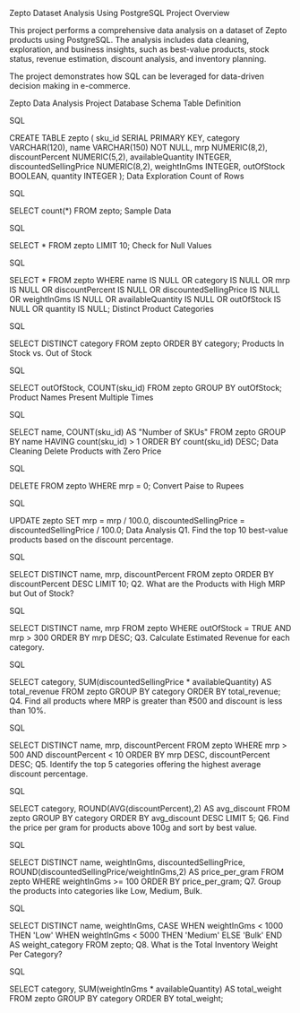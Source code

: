 Zepto Dataset Analysis Using PostgreSQL
Project Overview

This project performs a comprehensive data analysis on a dataset of Zepto products using PostgreSQL. The analysis includes data cleaning, exploration, and business insights, such as best-value products, stock status, revenue estimation, discount analysis, and inventory planning.

The project demonstrates how SQL can be leveraged for data-driven decision making in e-commerce.

Zepto Data Analysis Project
Database Schema
Table Definition

SQL

CREATE TABLE zepto (
    sku_id SERIAL PRIMARY KEY,
    category VARCHAR(120),
    name VARCHAR(150) NOT NULL,
    mrp NUMERIC(8,2),
    discountPercent NUMERIC(5,2),
    availableQuantity INTEGER,
    discountedSellingPrice NUMERIC(8,2),
    weightInGms INTEGER,
    outOfStock BOOLEAN,
    quantity INTEGER
);
Data Exploration
Count of Rows

SQL

SELECT count(*) FROM zepto;
Sample Data

SQL

SELECT * FROM zepto
LIMIT 10;
Check for Null Values

SQL

SELECT * FROM zepto
WHERE name IS NULL
OR category IS NULL
OR mrp IS NULL
OR discountPercent IS NULL
OR discountedSellingPrice IS NULL
OR weightInGms IS NULL
OR availableQuantity IS NULL
OR outOfStock IS NULL
OR quantity IS NULL;
Distinct Product Categories

SQL

SELECT DISTINCT category
FROM zepto
ORDER BY category;
Products In Stock vs. Out of Stock

SQL

SELECT outOfStock, COUNT(sku_id)
FROM zepto
GROUP BY outOfStock;
Product Names Present Multiple Times

SQL

SELECT name, COUNT(sku_id) AS "Number of SKUs"
FROM zepto
GROUP BY name
HAVING count(sku_id) > 1
ORDER BY count(sku_id) DESC;
Data Cleaning
Delete Products with Zero Price

SQL

DELETE FROM zepto
WHERE mrp = 0;
Convert Paise to Rupees

SQL

UPDATE zepto
SET mrp = mrp / 100.0,
    discountedSellingPrice = discountedSellingPrice / 100.0;
Data Analysis
Q1. Find the top 10 best-value products based on the discount percentage.

SQL

SELECT DISTINCT name, mrp, discountPercent
FROM zepto
ORDER BY discountPercent DESC
LIMIT 10;
Q2. What are the Products with High MRP but Out of Stock?

SQL

SELECT DISTINCT name, mrp
FROM zepto
WHERE outOfStock = TRUE AND mrp > 300
ORDER BY mrp DESC;
Q3. Calculate Estimated Revenue for each category.

SQL

SELECT category,
    SUM(discountedSellingPrice * availableQuantity) AS total_revenue
FROM zepto
GROUP BY category
ORDER BY total_revenue;
Q4. Find all products where MRP is greater than ₹500 and discount is less than 10%.

SQL

SELECT DISTINCT name, mrp, discountPercent
FROM zepto
WHERE mrp > 500 AND discountPercent < 10
ORDER BY mrp DESC, discountPercent DESC;
Q5. Identify the top 5 categories offering the highest average discount percentage.

SQL

SELECT category,
    ROUND(AVG(discountPercent),2) AS avg_discount
FROM zepto
GROUP BY category
ORDER BY avg_discount DESC
LIMIT 5;
Q6. Find the price per gram for products above 100g and sort by best value.

SQL

SELECT DISTINCT name, weightInGms, discountedSellingPrice,
    ROUND(discountedSellingPrice/weightInGms,2) AS price_per_gram
FROM zepto
WHERE weightInGms >= 100
ORDER BY price_per_gram;
Q7. Group the products into categories like Low, Medium, Bulk.

SQL

SELECT DISTINCT name, weightInGms,
    CASE WHEN weightInGms < 1000 THEN 'Low'
         WHEN weightInGms < 5000 THEN 'Medium'
         ELSE 'Bulk'
    END AS weight_category
FROM zepto;
Q8. What is the Total Inventory Weight Per Category?

SQL

SELECT category,
    SUM(weightInGms * availableQuantity) AS total_weight
FROM zepto
GROUP BY category
ORDER BY total_weight;
